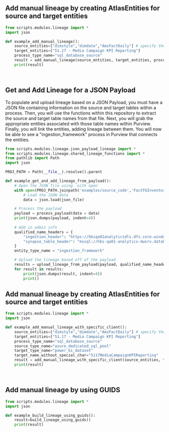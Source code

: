 ## Add manual lineage by creating AtlasEntities for source and target entities

```python
from scripts.modules.lineage import *
import json

def example_add_manual_lineage():
    source_entities=["dimstyle","dimdate","AmzFactDaily"] # specify the source table names
    target_entities=["51.17 - Media Campaign KPI Reporting"]
    process_type_name="sql_database_source"
    result = add_manual_lineage(source_entities, target_entities, process_type_name)
    print(result)
```

<br />


## Get and Add Lineage for a JSON Payload

To populate and upload lineage based on a JSON Payload, you must have a JSON file containing information on the source and target tables within a process. Then, you will use the functions within this repository to extract the source and target table names from that file. Next, you will grab the appropriate entities associated with those table names within Purview. Finally, you will link the entities, adding lineage between them. You will now be able to see a "ingestion_framework" process in Purview that connects the entities.

```python
from scripts.modules.lineage.json_payload_lineage import *
from scripts.modules.lineage.shared_lineage_functions import *
from pathlib import Path
import json

PROJ_PATH = Path(__file__).resolve().parent

def example_get_and_add_lineage_from_payload():
    # Open the JSON file using `with open`
    with open(PROJ_PATH.joinpath('examples/source_code','FactFGInventoryAvailability.json')) as json_file:
        # Load the JSON data
        data = json.load(json_file)

    # Process the payload
    payload = process_payload(data = data)
    print(json.dumps(payload, indent=4))
      
    # Add in admin info
    qualified_name_headers = {
        "ingestion_header": "https://hbiqa01analyticsdls.dfs.core.windows.net",
        "synapse_table_header": "mssql://hbi-qa01-analytics-dwsrv.database.windows.net/hbiqa01dw"
    }
    entity_type_name = "ingestion_framework"

    # Upload the lineage based off of the payload
    results = upload_lineage_from_payload(payload, qualified_name_headers, entity_type_name)
    for result in results:
        print(json.dumps(result, indent=4))
        print()
```

## Add manual lineage by creating AtlasEntities for source and target entities

```python
from scripts.modules.lineage import *
import json

def example_add_manual_lineage_with_specific_client():
    source_entities=["dimstyle","dimdate","AmzFactDaily"] # specify the source table names
    target_entities=["51.17 - Media Campaign KPI Reporting"]
    process_type_name="sql_database_source"
    source_type_name="azure_dedicated_sql_pool"
    target_type_name="power_bi_dataset"
    target_name_without_special_char="5117MediaCampaignKPIReporting"
    result = add_manual_lineage_with_specific_client(source_entities, target_entities, process_type_name, source_type_name, target_type_name, target_name_without_special_char)
    print(result)
```
<br />

## Add manual lineage by using GUIDS

```python
from scripts.modules.lineage import *
import json

def example_build_lineage_using_guids():
    result=build_lineage_using_guids()
    print(result)
```
<br />